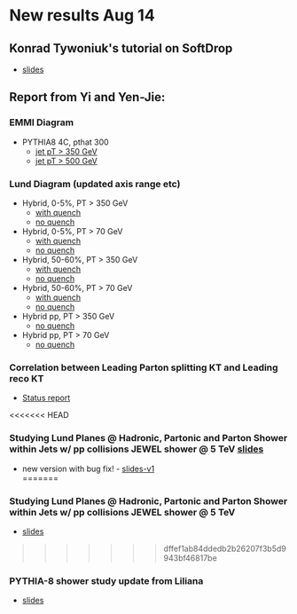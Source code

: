 # New results Aug 14

## Konrad Tywoniuk's tutorial on SoftDrop
   * [slides](Aug14Files/EMMI2019_SoftDrop_KonradTywoniuk.pdf)

## Report from Yi and Yen-Jie:

### EMMI Diagram
   * PYTHIA8 4C, pthat 300
      * [jet pT > 350 GeV](Aug14Files/yi-yenjie/EMMI_Pythia8_Dijet_4C_UE_Pthat300_Jet350.pdf)
      * [jet pT > 500 GeV](Aug14Files/yi-yenjie/EMMI_Pythia8_Dijet_4C_UE_Pthat300_Jet500.pdf)
  
### Lund Diagram (updated axis range etc)
   * Hybrid, 0-5%, PT > 350 GeV
      * [with quench](Aug14Files/yi-yenjie/HybridLund_lhc_502_05_dijet_300_kappa0p404.pdf)
      * [no quench](Aug14Files/yi-yenjie/HybridLund_lhc_502_05_dijet_300_noquench.pdf)
   * Hybrid, 0-5%, PT > 70 GeV
      * [with quench](Aug14Files/yi-yenjie/HybridLund_lhc_502_05_dijet_50_kappa0p404.pdf)
      * [no quench](Aug14Files/yi-yenjie/HybridLund_lhc_502_05_dijet_50_noquench.pdf)
   * Hybrid, 50-60%, PT > 350 GeV
      * [with quench](Aug14Files/yi-yenjie/HybridLund_lhc_502_5060_dijet_300_kappa0p404.pdf)
      * [no quench](Aug14Files/yi-yenjie/HybridLund_lhc_502_5060_dijet_300_noquench.pdf)
   * Hybrid, 50-60%, PT > 70 GeV
      * [with quench](Aug14Files/yi-yenjie/HybridLund_lhc_502_5060_dijet_50_kappa0p404.pdf)
      * [no quench](Aug14Files/yi-yenjie/HybridLund_lhc_502_5060_dijet_50_noquench.pdf)
   * Hybrid pp, PT > 350 GeV
      * [no quench](Aug14Files/yi-yenjie/HybridLund_lhc_502_pp_dijet_300_noquench.pdf)
   * Hybrid pp, PT > 70 GeV
      * [no quench](Aug14Files/yi-yenjie/HybridLund_lhc_502_pp_dijet_50_noquench.pdf)

### Correlation between Leading Parton splitting KT and Leading reco KT
   * [Status report](Aug14Files/yi-yenjie/20190814-JetWorkshop-yenjie-v0.pdf)

<<<<<<< HEAD
### Studying Lund Planes @ Hadronic, Partonic and Parton Shower within Jets w/ pp collisions JEWEL shower @ 5 TeV [slides](Aug14Files/funwithLund_showerComp_jewel_5TeV_raghav_v0.pdf)
   * new version with bug fix! - [slides-v1](Aug14Files/funwithLund_showerComp_jewel_5TeV_raghav_v1.pdf)  
=======
### Studying Lund Planes @ Hadronic, Partonic and Parton Shower within Jets w/ pp collisions JEWEL shower @ 5 TeV
   * [slides](Aug14Files/funwithLund_showerComp_jewel_5TeV_raghav_v0.pdf)
>>>>>>> dffef1ab84ddedb2b26207f3b5d9943bf46817be

### PYTHIA-8 shower study update from Liliana
   * [slides](Aug14Files/emmi_wednesday_morning.pdf)
